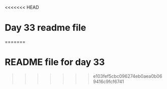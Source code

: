 <<<<<<< HEAD
# Day 33 readme file
=======
# README file for day 33
>>>>>>> e103fef5cbc096274eb0aea0b069416c9fcf6741
